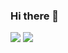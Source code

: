 ### Hi there 👋

<!--
**storm-cpu/storm-cpu** is a ✨ _special_ ✨ repository because its `README.md` (this file) appears on your GitHub profile.

Here are some ideas to get you started:

- 🔭 I’m currently working on Be Solution
- 🌱 I’m currently learning Hutech Univercity
-->
<img src = "https://github-readme-stats.vercel.app/api?username=storm-cpu&&show_icons=true&title_color=5094F0&icon_color=bb2acf&text_color=343434&bg_color=FFFFFF">
<img src = "https://gph.is/g/4LLo70Q">
